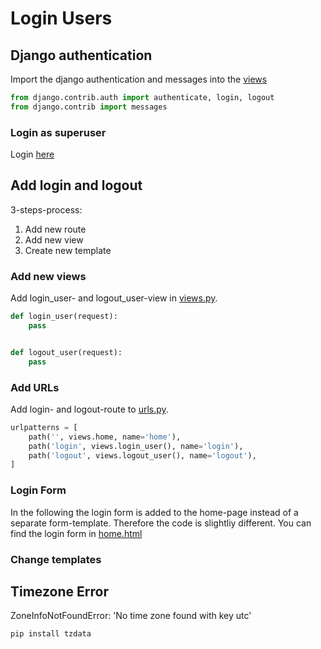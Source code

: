 # Login Users

## Django authentication

Import the django authentication and messages into the [views](../dcrm/website/views.py)

```python
from django.contrib.auth import authenticate, login, logout
from django.contrib import messages
```

### Login as superuser

Login [here](http://127.0.0.1:8000/admin)

## Add login and logout

3-steps-process:

1. Add new route
2. Add new view
3. Create new template

### Add new views

Add login_user- and logout_user-view in [views.py](../dcrm/website/views.py).

```python
def login_user(request):
    pass


def logout_user(request):
    pass
```

### Add URLs

Add login- and logout-route to [urls.py](../dcrm/website/urls.py).

```python
urlpatterns = [
    path('', views.home, name='home'),
    path('login', views.login_user(), name='login'),
    path('logout', views.logout_user(), name='logout'),
]
```

### Login Form

In the following the login form is added to the home-page instead of a separate form-template. Therefore the code is
slightliy different.
You can find the login form in [home.html](../dcrm/website/templates/home.html)

### Change templates

## Timezone Error

ZoneInfoNotFoundError: 'No time zone found with key utc'

```console
pip install tzdata
```
